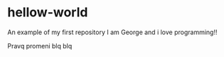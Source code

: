 # hellow-world
An example of my first repository
I am George and i love programming!!


Pravq promeni blq blq
